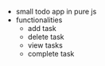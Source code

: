 - small todo app in pure js
- functionalities
    - add task
    - delete task
    - view tasks
    - complete task
    